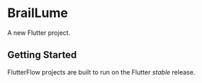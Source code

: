 # BrailLume

A new Flutter project.

## Getting Started

FlutterFlow projects are built to run on the Flutter _stable_ release.
